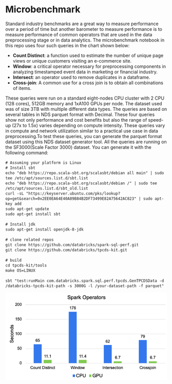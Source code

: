 # Microbenchmark

Standard industry benchmarks are a great way to measure performance over 
a period of time but another barometer to measure performance is to measure
performance of common operators that are used in the data preprocessing stage or in data analytics.
The microbenchmark notebook in this repo uses four such queries in the chart shown below:

- **Count Distinct**: a function used to estimate the number of unique page views or 
  unique customers visiting an e-commerce site.
- **Window**: a critical operator necessary for preprocessing components in analyzing
  timestamped event data in marketing or financial industry.
- **Intersect**: an operator used to remove duplicates in a dataframe.
- **Cross-join**: A common use for a cross join is to obtain all combinations of items.

These queries were run on a standard eight-nodes CPU cluster with 2 CPU (128 cores),
512GB memory and 1xA100 GPUs per node. The dataset used was of size 3TB with multiple different data types.
The queries are based on several tables in NDS parquet format with Decimal. 
These four queries show not only performance and cost benefits but also the range of
speed-up (27x to 1.5x) varies depending on compute intensity. 
These queries vary in compute and network utilization similar to a practical use case in
data preprocessing.To test these queries, you can generate the parquet format dataset using
this NDS dataset generator tool. All the queries are running on the SF3000(Scale Factor 3000) dataset.
You can generate it with the following command:
```
# Assuming your platform is Linux
# Install sbt
echo "deb https://repo.scala-sbt.org/scalasbt/debian all main" | sudo tee /etc/apt/sources.list.d/sbt.list
echo "deb https://repo.scala-sbt.org/scalasbt/debian /" | sudo tee /etc/apt/sources.list.d/sbt_old.list
curl -sL "https://keyserver.ubuntu.com/pks/lookup?op=get&search=0x2EE0EA64E40A89B84B2DF73499E82A75642AC823" | sudo apt-key add
sudo apt-get update
sudo apt-get install sbt

# Install jdk 
sudo apt-get install openjdk-8-jdk

# clone related repos
git clone https://github.com/databricks/spark-sql-perf.git
git clone https://github.com/databricks/tpcds-kit.git

# build 
cd tpcds-kit/tools
make OS=LINUX

sbt "test:runMain com.databricks.spark.sql.perf.tpcds.GenTPCDSData -d /databricks-tpcds-kit-path -s 3000G -l /your-dataset-path -f parquet"
```

![microbenchmark-speedup](/docs/img/guides/microbm.png)
